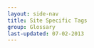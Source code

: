 ```yaml
---
layout: side-nav
title: Site Specific Tags
group: Glossary
last-updated: 07-02-2013
---
```



<!-- This Page exists for the creation of the sub-menu only and is not displayed on the site -->